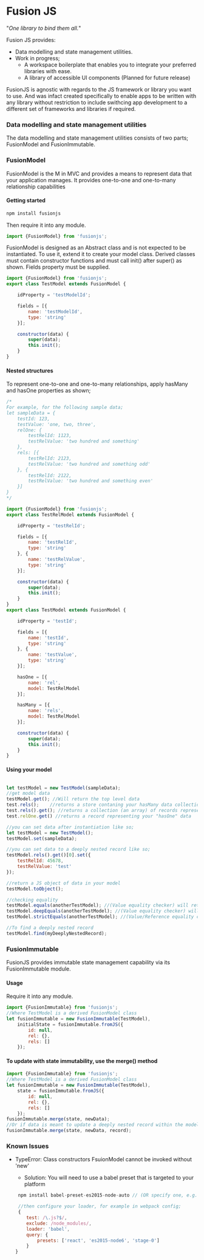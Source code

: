 Fusion JS
============

"*One library to bind them all.*"

Fusion JS provides:
 * Data modelling and state management utilities.
 * Work in progress;
   * A workspace boilerplate that enables you to integrate your preferred libraries with ease. 
   * A library of accessible UI components (Planned for future release)

FusionJS is agnostic with regards to the JS framework or library you want to use. And was infact created specifically to enable apps to be written with any library without restriction to include swithcing app development to a different set of frameworks and libraries if required.


### Data modelling and state management utilities

The data modelling and state management utilities consists of two parts; FusionModel and FusionImmutable.


### FusionModel

FusionModel is the M in MVC and provides a means to represent data that your application manages. It provides
one-to-one and one-to-many relationship capabilities

#### Getting started

```javascript
npm install fusionjs
```

Then require it into any module.
```javascript
import {FusionModel} from 'fusionjs';
```


FusionModel is designed as an Abstract class and is not expected to be instantiated. To use it, extend it to create 
your model class. 
Derived classes must contain constructor functions and must call init() after super() as shown.
Fields property must be supplied.

```javascript
import {FusionModel} from 'fusionjs';
export class TestModel extends FusionModel {

	idProperty = 'testModelId';

	fields = [{
		name: 'testModelId',
		type: 'string'
	}];

	constructor(data) {
		super(data);
		this.init();
	}
}
```


#### Nested structures
To represent one-to-one and one-to-many relationships, apply hasMany and hasOne properties as shown;

```javascript
/*
For example, for the following sample data;
let sampleData = { 
	testId: 123,
	testValue: 'one, two, three',
	relOne: {
		testRelId: 1123,
		testRelValue: 'two hundred and something'
	},
	rels: [{
		testRelId: 2123,
		testRelValue: 'two hundred and something odd'
	}, {
		testRelId: 2122,
		testRelValue: 'two hundred and something even'
	}]
}
*/

import {FusionModel} from 'fusionjs';
export class TestRelModel extends FusionModel {

	idProperty = 'testRelId';

	fields = [{
		name: 'testRelId',
		type: 'string'
	}, {
		name: 'testRelValue',
		type: 'string'
	}];

	constructor(data) {
		super(data);
		this.init();
	}
}
export class TestModel extends FusionModel {

	idProperty = 'testId';

	fields = [{
		name: 'testId',
		type: 'string'
	}, {
		name: 'testValue',
		type: 'string'
	}];

	hasOne = [{
        name: 'rel',
        model: TestRelModel
    }];

	hasMany = [{
        name: 'rels',
        model: TestRelModel
    }];

	constructor(data) {
		super(data);
		this.init();
	}
}
```

#### Using your model
```javascript

let testModel = new TestModel(sampleData);
//get model data
testModel.get(); //Will return the top level data 
test.rels();	//returns a store contaning your hasMany data collection
test.rels().get(); //returns a collection (an array) of records representing your "hasMany" data
test.relOne.get() //returns a record representing your "hasOne" data

//you can set data after instantiation like so;
let testModel = new TestModel();
testModel.set(sampleData);

//you can set data to a deeply nested record like so;
testModel.rels().get()[0].set({
	testRelId: 45678,
	testRelValue: 'test'
});

//return a JS object of data in your model
testModel.toObject();

//checking equality
testModel.equals(anotherTestModel); //(Value equality checker) will return true if both models contain the same values (check does NOT include nested data)
testModel.deepEquals(anotherTestModel); //(Value equality checker) will return true if both models contain the same values (check includes nested data)
testModel.strictEquals(anotherTestModel); //(Value/Reference equality checker)  will return true if both models contain the same data (check includes nested data) and are the same instance

//To find a deeply nested record
testModel.find(myDeeplyNestedRecord);
```


### FusionImmutable
FusionJS provides immutable state management capability via its FusionImmutable module.


#### Usage


Require it into any module.
```javascript
import {FusionImmutable} from 'fusionjs';
//Where TestModel is a derived FusionModel class
let fusionImmutable = new FusionImmutable(TestModel),
	initialState = fusionImmutable.fromJS({
		id: null,
		rel: {},
		rels: []
	});
```

#### To update with state immutability, use the merge() method
```javascript
import {FusionImmutable} from 'fusionjs';
//Where TestModel is a derived FusionModel class
let fusionImmutable = new FusionImmutable(TestModel),
	state = fusionImmutable.fromJS({
		id: null,
		rel: {},
		rels: []
	});
fusionImmutable.merge(state, newData);
//Or if data is meant to update a deeply nested record within the model, then pass the record as a third argument;
fusionImmutable.merge(state, newData, record);
```

### Known Issues
 * TypeError: Class constructors FsuionModel cannot be invoked without 'new'
   - Solution: You will need to use a babel preset that is targeted to your platform

	```javascript
	 npm install babel-preset-es2015-node-auto // (OR specify one, e.g. babel-preset-es2015-node5, babel-preset-es2015-node6)

	 //then configure your loader, for example in webpack config;
	 {
		test: /\.js?$/,
		exclude: /node_modules/,
		loader: 'babel',
		query: {
			presets: ['react', 'es2015-node6', 'stage-0']
		}
	}
	 ```



